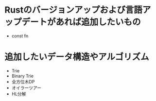 # Rustのバージョンアップおよび言語アップデートがあれば追加したいもの
- const fn

# 追加したいデータ構造やアルゴリズム
- Trie
- Binary Trie
- 全方位木DP
- オイラーツアー
- HL分解
